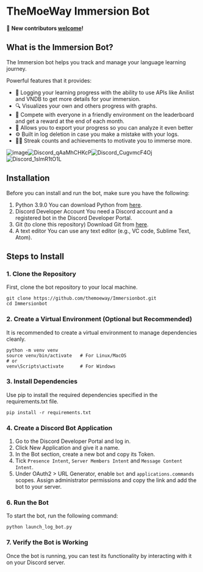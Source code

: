 # TheMoeWay Immersion Bot

📢 **New contributors [welcome](contribute.md)!**

## What is the Immersion Bot?
The Immersion bot helps you track and manage your language learning journey.

Powerful features that it provides:
- 📝 Logging your learning progress with the ability to use APIs like Anilist and VNDB to get more details for your immersion.
- 🔍 Visualizes your own and others progress with graphs.
- 💪 Compete with everyone in a friendly environment on the leaderboard and get a reward at the end of each month. 
- 🔑 Allows you to export your progress so you can analyze it even better
- ⚙️ Built in log deletion in case you make a mistake with your logs.
- 🙋‍♂️ Streak counts and achievements to motivate you to immerse more.

![image](https://github.com/user-attachments/assets/4e6973ed-e13f-4222-967b-c3712b0af86f)![Discord_qAaMhCHKcP](https://github.com/user-attachments/assets/715751b8-de6b-447a-ad47-1c2a3249fa7b)![Discord_CugvmcF4Oj](https://github.com/user-attachments/assets/a25e72c0-4c9d-4537-9519-27246ac44758)![Discord_1slmR1tO1L](https://github.com/user-attachments/assets/d3155e29-49b1-4746-b117-8265eb31e639)

## Installation

Before you can install and run the bot, make sure you have the following:
1. Python 3.9.0
   You can download Python from [here](https://www.python.org/downloads/release/python-390/).
2. Discord Developer Account
   You need a Discord account and a registered bot in the Discord Developer Portal.
3. Git (to clone this  repository)
   Download Git from [here](https://git-scm.com/).
4. A text editor
   You can use any text editor (e.g., VC code, Sublime Text, Atom).

## Steps to Install
### 1. Clone the Repository
First, clone the bot repository to your local machine.
```
git clone https://github.com/themoeway/Immersionbot.git
cd Immersionbot
```
### 2. Create a Virtual Environment (Optional but Recommended)
It is recommended to create a virtual environment to manage dependencies cleanly.
```
python -m venv venv
source venv/bin/activate   # For Linux/MacOS
# or
venv\Scripts\activate      # For Windows
```
### 3. Install Dependencies
Use pip to install the required dependencies specified in the requirements.txt file.
```
pip install -r requirements.txt
```
### 4. Create a Discord Bot Application
  1. Go to the Discord Developer Portal and log in.
  2. Click New Application and give it a name.
  3. In the Bot section, create a new bot and copy its Token.
  4. Tick `Presence Intent`, `Server Members Intent` and `Message Content Intent`.
  5. Under OAuth2 > URL Generator, enable `bot` and `applications.commands` scopes. Assign administrator permissions and copy the link and add the bot to your server.
### 6. Run the Bot
To start the bot, run the following command:
```
python launch_log_bot.py
```
### 7. Verify the Bot is Working
Once the bot is running, you can test its functionality by interacting with it on your Discord server.

